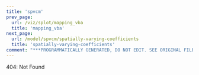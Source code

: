 ```yaml
---
title: 'spvcm'
prev_page:
  url: /viz/splot/mapping_vba
  title: 'mapping_vba'
next_page:
  url: /model/spvcm/spatially-varying-coefficients
  title: 'spatially-varying-coefficients'
comment: "***PROGRAMMATICALLY GENERATED, DO NOT EDIT. SEE ORIGINAL FILES IN /content***"
---
```

404: Not Found
